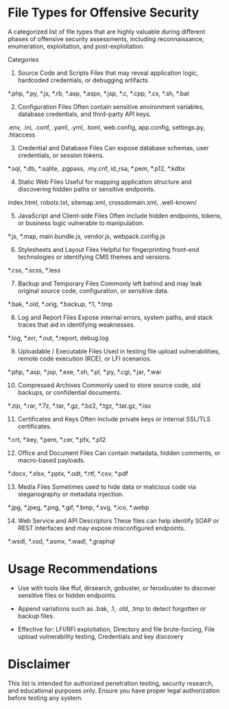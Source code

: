 # File Types for Offensive Security

A categorized list of file types that are highly valuable during different phases of offensive security assessments, including reconnaissance, enumeration, exploitation, and post-exploitation.

Categories
1. Source Code and Scripts
Files that may reveal application logic, hardcoded credentials, or debugging artifacts.

*.php, *.py, *.js, *.rb, *.asp, *.aspx, *.jsp, *.c, *.cpp, *.cs, *.sh, *.bat

2. Configuration Files
Often contain sensitive environment variables, database credentials, and third-party API keys.

.env, .ini, .conf, .yaml, .yml, .toml, web.config, app.config, settings.py, .htaccess

3. Credential and Database Files
Can expose database schemas, user credentials, or session tokens.

*.sql, *.db, *.sqlite, .pgpass, .my.cnf, id_rsa, *.pem, *.p12, *.kdbx

4. Static Web Files
Useful for mapping application structure and discovering hidden paths or sensitive endpoints.

index.html, robots.txt, sitemap.xml, crossdomain.xml, .well-known/

5. JavaScript and Client-side Files
Often include hidden endpoints, tokens, or business logic vulnerable to manipulation.

*.js, *.map, main.bundle.js, vendor.js, webpack.config.js

6. Stylesheets and Layout Files
Helpful for fingerprinting front-end technologies or identifying CMS themes and versions.

*.css, *.scss, *.less

7. Backup and Temporary Files
Commonly left behind and may leak original source code, configuration, or sensitive data.

*.bak, *.old, *.orig, *.backup, *.1, *.tmp

8. Log and Report Files
Expose internal errors, system paths, and stack traces that aid in identifying weaknesses.

*.log, *.err, *.out, *.report, debug.log

9. Uploadable / Executable Files
Used in testing file upload vulnerabilities, remote code execution (RCE), or LFI scenarios.

*.php, *.asp, *.jsp, *.exe, *.sh, *.pl, *.py, *.cgi, *.jar, *.war

10. Compressed Archives
Commonly used to store source code, old backups, or confidential documents.

*.zip, *.rar, *.7z, *.tar, *.gz, *.bz2, *.tgz, *.tar.gz, *.iso

11. Certificates and Keys
Often include private keys or internal SSL/TLS certificates.

*.crt, *.key, *.pem, *.cer, *.pfx, *.p12

12. Office and Document Files
Can contain metadata, hidden comments, or macro-based payloads.

*.docx, *.xlsx, *.pptx, *.odt, *.rtf, *.csv, *.pdf

13. Media Files
Sometimes used to hide data or malicious code via steganography or metadata injection.

*.jpg, *.jpeg, *.png, *.gif, *.bmp, *.svg, *.ico, *.webp

14. Web Service and API Descriptors
These files can help identify SOAP or REST interfaces and may expose misconfigured endpoints.

*.wsdl, *.xsd, *.asmx, *.wadl, *.graphql

# Usage Recommendations

- Use with tools like ffuf, dirsearch, gobuster, or feroxbuster to discover sensitive files or hidden endpoints.

- Append variations such as .bak, .1, .old, .tmp to detect forgotten or backup files.

- Effective for: LFI/RFI exploitation, Directory and file brute-forcing, File upload vulnerability testing, Credentials and key discovery

# Disclaimer

This list is intended for authorized penetration testing, security research, and educational purposes only. Ensure you have proper legal authorization before testing any system.